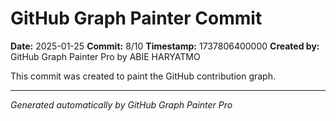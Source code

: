 # GitHub Graph Painter Commit

**Date:** 2025-01-25
**Commit:** 8/10
**Timestamp:** 1737806400000
**Created by:** GitHub Graph Painter Pro by ABIE HARYATMO

This commit was created to paint the GitHub contribution graph.

---
*Generated automatically by GitHub Graph Painter Pro*
